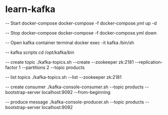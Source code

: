 # learn-kafka

-- Start docker-compose
docker-compose -f docker-compose.yml up -d

-- Stop docker-compose
docker-compose -f docker-compose.yml down

-- Open kafka container terminal
docker exec -it kafka /bin/sh

-- kafka scripts
cd /opt/kafka/bin

-- create topic
 ./kafka-topics.sh --create --zookeeper zk:2181 --replication-factor 1 --partitions 2 --topic products

-- list topics
./kafka-topics.sh --list --zookeeper zk:2181

-- create consumer
./kafka-console-consumer.sh --topic products --bootstrap-server localhost:9092  --from-beginning

-- produce message
./kafka-console-producer.sh --topic products --bootstrap-server localhost:9092
